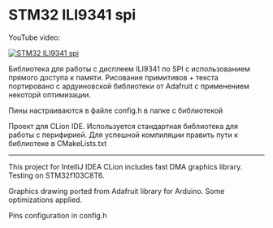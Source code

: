 # STM32 ILI9341 spi

YouTube video:

[![STM32 ILI9341 spi](http://img.youtube.com/vi/-2-tuqgc90k/0.jpg)](http://www.youtube.com/watch?v=-2-tuqgc90k "STM32 ILI9341 spi")

Библиотека для работы с дисплеем ILI9341 по SPI с использованием прямого доступа к памяти.
Рисование примитивов + текста портировано с ардуиновской библиотеки от Adafruit с применением некоторй оптимизации.

Пины настраиваются в файле config.h в папке с библиотекой

Проект для CLion IDE.
Используется стандартная библиотека для работы с перифирией.
Для успешной компиляции править пути к библиотеке в CMakeLists.txt

---

This project for IntelliJ IDEA CLion includes fast DMA graphics library.
Testing on STM32f103C8T6.

Graphics drawing ported from Adafruit library for Arduino.
Some optimizations applied.

Pins configuration in config.h
